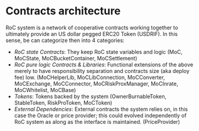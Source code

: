 # Contracts architecture

RoC system is a network of cooperative contracts working together to ultimately provide an US dollar pegged ERC20 Token (USDRIF). In this sense, be can categorize then into 4 categories:

- _RoC state Contracts_: They keep RoC state variables and logic (MoC, MoCState, MoCBucketContainer, MoCSettlement)
- _RoC pure logic Contracts & Libraries_: Functional extensions of the above merely to have responsibility separation and contracts size (aka deploy fee) low. (MoCHelperLib, MoCLibConnection, MoCConverter, MoCExchange, MoCConnector, MoCRiskProxManager, MoCInrate, MoCWhitelist, MoCBase)
- _Tokens_: Tokens backed by the system (OwnerBurnableToken, StableToken, RiskProToken, MoCToken)
- _External Dependencies_: External contracts the system relies on, in this case the Oracle or price provider; this could evolved independently of RoC system as along as the interface is maintained. (PriceProvider)
